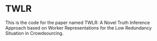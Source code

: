 # TWLR
This is the code for the paper named TWLR: A Novel Truth Inference Approach based on Worker Representations for the Low Redundancy Situation in Crowdsourcing.

